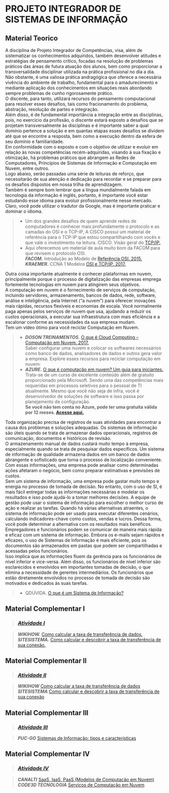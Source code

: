 # PROJETO INTEGRADOR DE SISTEMAS DE INFORMAÇÃO

## Material Teorico  

A disciplina de Projeto Integrador de Competências, visa, além de sistematizar os conhecimentos adquiridos, também desenvolver atitudes e estratégias de pensamento crítico, focadas na resolução de problemas práticos das áreas de futura atuação dos alunos, bem como proporcionar a transversalidade disciplinar utilizada na prática profissional no dia a dia.  
Não obstante, é uma valiosa prática andragógica que oferece a necessária vivência do ambiente de trabalho, fundamental para o amadurecimento e mediante aplicação dos conhecimentos em situações reais abordando sempre problemas de cunho rigorosamente prático.  
O discente, para tanto, utilizará recursos do pensamento computacional para resolver esses desafios, tais como fracionamento do problema, abstração, resolução de partes e integração.  
Além disso, é de fundamental importância a integração entre as disciplinas, pois, no exercício da profissão, o discente estará exposto a desafios que se projetam transversalmente às disciplinas e é importante saber a qual domínio pertence a solução e em quantas etapas esses desafios se dividem até que se encontre a resposta, bem como a execução dentro da esfera de seu domínio e familiaridade.  
Em conformidade com o exposto e com o objetivo de utilizar e evoluir em relação às novas competências recém-adquiridas, visando à sua fixação e otimização, há problemas práticos que abrangem as Redes de Computadores, Princípios de Sistemas de Informação e Computação em Nuvem, entre outros.  
Logo abaixo, serão passadas uma série de leituras de reforço, que necessitarão de sua atenção e dedicação para recordar e se preparar para os desafios dispostos em nossa trilha de aprendizagem.  
Também é sempre bom lembrar que a língua mundialmente falada em tecnologia da informação é inglês, portanto, é importante você estar estudando esse idioma para evoluir profissionalmente nesse mercado.  
Claro, você pode utilizar o tradutor da Google, mas é importante praticar e dominar o idioma.  
>- Um dos grandes desafios de quem aprende redes de computadores é conhecer mais profundamente o protocolo e as camadas do OSI e o TCP-IP,
   A CISCO possui um material de referência para o TCP-IP que estou compartilhando com vocês e que vale o investimento na leitura.
CISCO. Visão geral do [TCP/IP.](https://www.cisco.com/c/pt_br/support/docs/ip/routing-information-protocol-rip/13769-5.pdf)
>- Aqui oferecemos um material de aula muito bom da FACOM para que revisem o protocolo OSI.  
***FACOM.*** Introdução ao Modelo de [Referência OSI. 2015.](http://www.facom.ufu.br/~albertini/1sem2015/redes/slides/01modeloOSI.pdf)  
  ***KRAEMER.*** CCNA 1 Modelos [OSI e TCP/IP. 2017.](https://silo.tips/download/ccna-1-modelos-osi-e-tcp-ip-kraemer )

 Outra coisa importante atualmente é conhecer plataformas em nuvem, principalmente porque o processo de digitalização das empresas emprega fortemente tecnologias em nuvem para atingirem seus objetivos.  
A computação em nuvem é o fornecimento de serviços de computação, incluindo servidores, armazenamento, bancos de dados, rede, software, análise e inteligência, pela Internet (“a nuvem”) para oferecer inovações mais rápidas, recursos flexíveis e economias de escala. Você normalmente paga apenas pelos serviços de nuvem que usa, ajudando a reduzir os custos operacionais, a executar sua infraestrutura com mais eficiência e a escalonar conforme as necessidades da sua empresa mudam.  
Tem um vídeo ótimo para você reciclar Computação em Nuvem.  
>- ***DOSON TREINAMENTOS.*** [O que é Cloud Computing – Computação em Nuvem. 2017.](https://www.youtube.com/watch?v=LG7AVqWR4rk)  
 Saber configurar uma nuvem e colocar os softwares necessários como banco de dados, analisadores de dados e outros gera valor a empresa.
Explore esses recursos para reciclar computação em nuvem:  
>- ***AZURE.*** [O que é computação em nuvem? Um guia para iniciantes.](https://azure.microsoft.com/pt-br/overview/what-is-cloud-computing/)  
Trata-se de um curso de excelente conteúdo além de gratuito proporcionado pela Microsoft. Sendo uma das competências mais requeridas em processos seletivos para o pessoal de TI atualmente. Mesmo que você não seja de infra, você é desenvolvedor de soluções de software e isso passa por planejamento de configuração.  
**Se você não tem conta no Azure, pode ter uma gratuita válida por 12 meses. [Acesse aqui.](https://azure.microsoft.com/pt-br/free/search/?&ef_id=Cj0KCQjwk8b7BRCaARIsAARRTL6SPUO_rld409GwVqIsBP46eEq-wG3wrFpOSjFl1A2gEPqJ4u-VjPAaAoEGEALw_wcB:G:s&OCID=AID2100014_SEM_Cj0KCQjwk8b7BRCaARIsAARRTL6SPUO_rld409GwVqIsBP46eEq-wG3wrFpOSjFl1A2gEPqJ4u-VjPAaAoEGEALw_wcB:G:s&dclid=CO7YzKDujOwCFTsuuQYdMtIJOQ)**  

 Toda organização precisa de registros de suas atividades para encontrar a causa dos problemas e soluções adequadas. Os sistemas de informação são úteis quando se trata de armazenar dados operacionais, registros de comunicação, documentos e históricos de revisão.  
O armazenamento manual de dados custará muito tempo à empresa, especialmente quando se trata de pesquisar dados específicos. Um sistema de informação de qualidade armazena dados em um banco de dados abrangente e sofisticado que torna o processo de localização conveniente.  
Com essas informações, uma empresa pode analisar como determinadas ações afetaram o negócio, bem como preparar estimativas e previsões de custos.  
Sem um sistema de informação, uma empresa pode gastar muito tempo e energia no processo de tomada de decisão. No entanto, com o uso de SI, é mais fácil entregar todas as informações necessárias e modelar os resultados e isso pode ajudá-lo a tomar melhores decisões. A equipe de gestão pode usar o sistema de informação para escolher o melhor curso de ação e realizar as tarefas. Quando há várias alternativas atraentes, o sistema de informação pode ser usado para executar diferentes cenários, calculando indicadores-chave como custos, vendas e lucros. Dessa forma, você pode determinar a alternativa com os resultados mais benéficos.  
Empregadores e funcionários podem se comunicar de maneira mais rápida e eficaz com um sistema de informação. Embora os e-mails sejam rápidos e eficazes, o uso de Sistemas de Informação é mais eficiente, pois os documentos são armazenados em pastas que podem ser compartilhadas e acessadas pelos funcionários.  
Isso implica que as informações fluem da gerência para os funcionários de nível inferior e vice-versa. Além disso, os funcionários de nível inferior são esclarecidos e envolvidos em importantes tomadas de decisão, o que elimina a necessidade de gerentes intermediários. Os funcionários que estão diretamente envolvidos no processo de tomada de decisão são motivados e dedicados às suas tarefas.  
>- QDÚVIDA. [O que é um Sistema de Informação?](https://www.youtube.com/watch?v=xh_UuLP2ya8 )

## Material Complementar l

>### ***[Atividade I](https://github.com/JefersonMelo/04-UNICSUL/blob/master/05-Semestre/02-Projeto-Integrador/Atividades/01-Atividade.md)***

>***WIKIHOW.*** [Como calcular a taxa de transferência de dados.](https://pt.wikihow.com/Calcular-Taxa-de-Transfer%C3%AAncia-de-Dados)  
***SITESISTEMA.*** [Como calcular e descobrir a taxa de transferência de sua conexão.](https://sitesistema.com/blog/como-calcular-e-descobrir-a-taxa-de-transferencia-de-sua-conexao#:~:text=Como%20calcular%20e%20descobrir%20a%20taxa%20de%20transferencia%20de%20sua%20conex%C3%A3o,-Escrito%20Por%3A%20Site&text=Para%20calcular%20a%20sua%20taxa,transferencia%20%C3%A9%20representada%20em%20bits)

## Material Complementar ll

>### ***[Atividade II](https://github.com/JefersonMelo/04-UNICSUL/blob/master/05-Semestre/02-Projeto-Integrador/Atividades/02-Atividade.md)***

>***WIKIHOW*** [Como calcular a taxa de transferência de dados](https://pt.wikihow.com/Calcular-Taxa-de-Transfer%C3%AAncia-de-Dados)  
***SITESISTEMA*** [Como calcular e descobrir a taxa de transferência de sua conexão]( https://sitesistema.com/blog/como-calcular-e-descobrir-a-taxa-de-transferencia-de-sua-conexao#:~:text=Como%20calcular%20e%20descobrir%20a%20taxa%20de%20transferencia%20de%20sua%20conex%C3%A3o,-Escrito%20Por%3A%20Site&text=Para%20calcular%20a%20sua%20taxa,transferencia%20%C3%A9%20representada%20em%20bits)

## Material Complementar lll

>### ***[Atividade III](https://github.com/JefersonMelo/04-UNICSUL/blob/master/05-Semestre/02-Projeto-Integrador/Atividades/03-Atividade.md)***

>***PUC-GO*** [Sistemas de Informação: tipos e características](http://professor.pucgoias.edu.br/SiteDocente/admin/arquivosUpload/5587/material/aula2%20tipos%20SI.pdf)

## Material Complementar IV

>### ***[Atividade IV](https://github.com/JefersonMelo/04-UNICSUL/blob/master/05-Semestre/02-Projeto-Integrador/Atividades/04-Atividade.md)***

>***CANALTI*** [SaaS, IaaS, PaaS (Modelos de Computação em Nuvem)](https://www.youtube.com/watch?v=-3W3AMNccms)  
***CODE3D TECNOLOGIA*** [Serviços de Computação em Nuvem](https://www.youtube.com/watch?v=CmO_Vuzpn2U)
